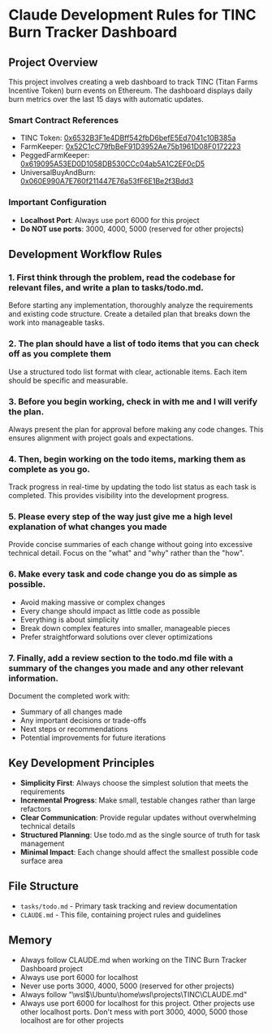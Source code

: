 # Claude Development Rules for TINC Burn Tracker Dashboard

## Project Overview
This project involves creating a web dashboard to track TINC (Titan Farms Incentive Token) burn events on Ethereum. The dashboard displays daily burn metrics over the last 15 days with automatic updates.

### Smart Contract References
- TINC Token: [0x6532B3F1e4DBff542fbD6befE5Ed7041c10B385a](https://etherscan.io/address/0x6532B3F1e4DBff542fbD6befE5Ed7041c10B385a#code)
- FarmKeeper: [0x52C1cC79fbBeF91D3952Ae75b1961D08F0172223](https://etherscan.io/address/0x52C1cC79fbBeF91D3952Ae75b1961D08F0172223#code)
- PeggedFarmKeeper: [0x619095A53ED0D1058DB530CCc04ab5A1C2EF0cD5](https://etherscan.io/address/0x619095A53ED0D1058DB530CCc04ab5A1C2EF0cD5#code)
- UniversalBuyAndBurn: [0x060E990A7E760f211447E76a53fF6E1Be2f3Bdd3](https://etherscan.io/address/0x060E990A7E760f211447E76a53fF6E1Be2f3Bdd3#code)

### Important Configuration
- **Localhost Port**: Always use port 6000 for this project
- **Do NOT use ports**: 3000, 4000, 5000 (reserved for other projects)

## Development Workflow Rules

### 1. First think through the problem, read the codebase for relevant files, and write a plan to tasks/todo.md.
Before starting any implementation, thoroughly analyze the requirements and existing code structure. Create a detailed plan that breaks down the work into manageable tasks.

### 2. The plan should have a list of todo items that you can check off as you complete them
Use a structured todo list format with clear, actionable items. Each item should be specific and measurable.

### 3. Before you begin working, check in with me and I will verify the plan.
Always present the plan for approval before making any code changes. This ensures alignment with project goals and expectations.

### 4. Then, begin working on the todo items, marking them as complete as you go.
Track progress in real-time by updating the todo list status as each task is completed. This provides visibility into the development progress.

### 5. Please every step of the way just give me a high level explanation of what changes you made
Provide concise summaries of each change without going into excessive technical detail. Focus on the "what" and "why" rather than the "how".

### 6. Make every task and code change you do as simple as possible.
- Avoid making massive or complex changes
- Every change should impact as little code as possible
- Everything is about simplicity
- Break down complex features into smaller, manageable pieces
- Prefer straightforward solutions over clever optimizations

### 7. Finally, add a review section to the todo.md file with a summary of the changes you made and any other relevant information.
Document the completed work with:
- Summary of all changes made
- Any important decisions or trade-offs
- Next steps or recommendations
- Potential improvements for future iterations

## Key Development Principles

- **Simplicity First**: Always choose the simplest solution that meets the requirements
- **Incremental Progress**: Make small, testable changes rather than large refactors
- **Clear Communication**: Provide regular updates without overwhelming technical details
- **Structured Planning**: Use todo.md as the single source of truth for task management
- **Minimal Impact**: Each change should affect the smallest possible code surface area

## File Structure
- `tasks/todo.md` - Primary task tracking and review documentation
- `CLAUDE.md` - This file, containing project rules and guidelines

## Memory

- Always follow CLAUDE.md when working on the TINC Burn Tracker Dashboard project
- Always use port 6000 for localhost
- Never use ports 3000, 4000, 5000 (reserved for other projects)
- Always follow "\\wsl$\Ubuntu\home\wsl\projects\TINC\CLAUDE.md"
- Always use port 6000 for localhost for this project. Other projects use other localhost ports. Don't mess with port 3000, 4000, 5000 those localhost are for other projects